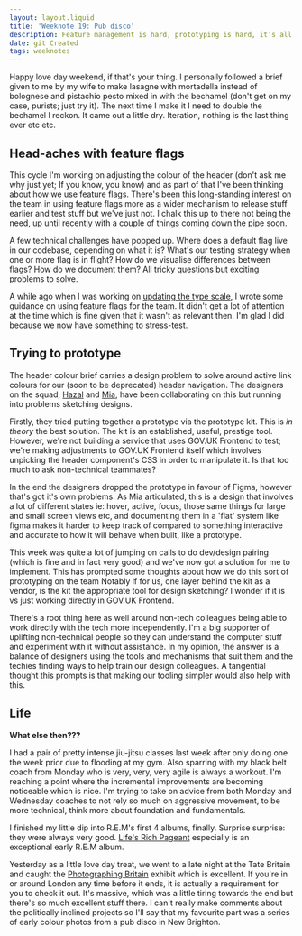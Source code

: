 ```yaml
---
layout: layout.liquid
title: 'Weeknote 19: Pub disco'
description: Feature management is hard, prototyping is hard, it's all hard
date: git Created
tags: weeknotes
---
```


Happy love day weekend, if that's your thing. I personally followed a brief given to me by my wife to make lasagne with mortadella instead of bolognese and pistachio pesto mixed in with the bechamel (don't get on my case, purists; just try it). The next time I make it I need to double the bechamel I reckon. It came out a little dry. Iteration, nothing is the last thing ever etc etc.

## Head-aches with feature flags

This cycle I'm working on adjusting the colour of the header (don't ask me why just yet; If you know, you know) and as part of that I've been thinking about how we use feature flags. There's been this long-standing interest on the team in using feature flags more as a wider mechanism to release stuff earlier and test stuff but we've just not. I chalk this up to there not being the need, up until recently with a couple of things coming down the pipe soon.

A few technical challenges have popped up. Where does a default flag live in our codebase, depending on what it is? What's our testing strategy when one or more flag is in flight? How do we visualise differences between flags? How do we document them? All tricky questions but exciting problems to solve.

A while ago when I was working on [updating the type scale](https://design-system.service.gov.uk/get-started/new-type-scale/), I wrote some guidance on using feature flags for the team. It didn't get a lot of attention at the time which is fine given that it wasn't as relevant then. I'm glad I did because we now have something to stress-test.

## Trying to prototype

The header colour brief carries a design problem to solve around active link colours for our (soon to be deprecated) header navigation. The designers on the squad, [Hazal](https://designnotes.blog.gov.uk/author/hazal-arpalikli-senior-interaction-designer-gds/) and [Mia](https://designnotes.blog.gov.uk/author/mia-allers-senior-designer-gds/), have been collaborating on this but running into problems sketching designs.

Firstly, they tried putting together a prototype via the prototype kit. This is _in theory_ the best solution. The kit is an established, useful, prestige tool. However, we're not building a service that uses GOV.UK Frontend to test; we're making adjustments to GOV.UK Frontend itself which involves unpicking the header component's CSS in order to manipulate it. Is that too much to ask non-technical teammates?

In the end the designers dropped the prototype in favour of Figma, however that's got it's own problems. As Mia articulated, this is a design that involves a lot of different states ie: hover, active, focus, those same things for large and small screen views etc, and documenting them in a 'flat' system like figma makes it harder to keep track of compared to something interactive and accurate to how it will behave when built, like a prototype.

This week was quite a lot of jumping on calls to do dev/design pairing (which is fine and in fact very good) and we've now got a solution for me to implement. This has prompted some thoughts about how we do this sort of prototyping on the team Notably if for us, one layer behind the kit as a vendor, is the kit the appropriate tool for design sketching? I wonder if it is vs just working directly in GOV.UK Frontend.

There's a root thing here as well around non-tech colleagues being able to work directly with the tech more independently. I'm a big supporter of uplifting non-technical people so they can understand the computer stuff and experiment with it without assistance. In my opinion, the answer is a balance of designers using the tools and mechanisms that suit them and the techies finding ways to help train our design colleagues. A tangential thought this prompts is that making our tooling simpler would also help with this.

## Life

**What else then???**

I had a pair of pretty intense jiu-jitsu classes last week after only doing one the week prior due to flooding at my gym. Also sparring with my black belt coach from Monday who is very, very, very agile is always a workout. I'm reaching a point where the incremental improvements are becoming noticeable which is nice. I'm trying to take on advice from both Monday and Wednesday coaches to not rely so much on aggressive movement, to be more technical, think more about foundation and fundamentals.

I finished my little dip into R.E.M's first 4 albums, finally. Surprise surprise: they were always very good. [Life's Rich Pageant](https://en.wikipedia.org/wiki/Lifes_Rich_Pageant) especially is an exceptional early R.E.M album.

Yesterday as a little love day treat, we went to a late night at the Tate Britain and caught the [Photographing Britain](https://www.tate.org.uk/whats-on/tate-britain/the-80s-photographing-britain) exhibit which is excellent. If you're in or around London any time before it ends, it is actually a requirement for you to check it out. It's massive, which was a little tiring towards the end but there's so much excellent stuff there. I can't really make comments about the politically inclined projects so I'll say that my favourite part was a series of early colour photos from a pub disco in New Brighton.
